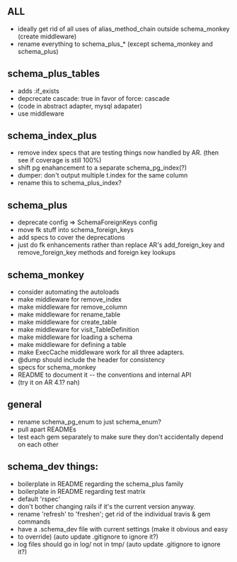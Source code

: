 ## ALL

* ideally get rid of all uses of alias_method_chain outside schema_monkey (create middleware)
* rename everything to schema_plus_* (except schema_monkey and schema_plus)

## schema_plus_tables

* adds :if_exists
* depcrecate cascade: true in favor of force: cascade
* (code in abstract adapter, mysql adapater)
* use middleware


## schema_index_plus
* remove index specs that are testing things now handled by AR.  (then see if coverage is still 100%)
* shift pg enahancement to a separate schema_pg_index(?)
* dumper: don't output multiple t.index for the same column
* rename this to schema_plus_index?

## schema_plus
* deprecate config => SchemaForeignKeys config
* move fk stuff into schema_foreign_keys
* add specs to cover the deprecations
* just do fk enhancements rather than replace AR's add_foreign_key and remove_foreign_key methods and foreign key lookups

## schema_monkey
* consider automating the autoloads
* make middleware for remove_index
* make middleware for remove_column
* make middleware for rename_table
* make middleware for create_table
* make middleware for visit_TableDefinition
* make middleware for loading a schema
* make middleware for defining a table
* make ExecCache middleware work for all three adapters.
* @dump should include the header for consistency
* specs for schema_monkey
* README to document it -- the conventions and internal API
* (try it on AR 4.1?  nah)

## general
* rename schema_pg_enum to just schema_enum?
* pull apart READMEs
* test each gem separately to make sure they don't accidentally depend on each other

## schema_dev things:

* boilerplate in README regarding the schema_plus family
* boilerplate in README regarding test matrix
* default 'rspec'
* don't bother changing rails if it's the current version anyway.
* rename 'refresh' to 'freshen'; get rid of the individual travis & gem commands
* have a .schema_dev file with current settings (make it obvious and easy
* to override) (auto update .gitignore to ignore it?)
* log files should go in log/ not in tmp/ (auto update .gitignore to ignore it?)
